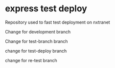 # express test deploy
Repository used to fast test deployment on nxtranet

Change for development branch

Change for test-branch branch

change for test-deploy branch

change for re-test branch